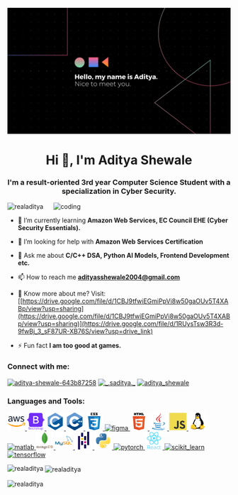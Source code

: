 ![logo](https://github.com/RealAditya/RealAditya/blob/main/Banner.png)
<h1 align="center">Hi 👋, I'm Aditya Shewale</h1>
<h3 align="center">I'm a result-oriented 3rd year Computer Science Student with a specialization in Cyber Security.</h3>

<img align="right" alt="coding" width="400" src="https://www.google.com/url?sa=i&url=https%3A%2F%2Fwww.getyarn.io%2Fyarn-clip%2Fa3f8e891-7374-46df-ab2a-bf72f1d39af9%2Fgif&psig=AOvVaw2vmOIVV5Vcfg4cGB9j-a0o&ust=1719924447383000&source=images&cd=vfe&opi=89978449&ved=0CBAQjRxqFwoTCJju44LwhYcDFQAAAAAdAAAAABAE">

<p align="left"> <img src="https://komarev.com/ghpvc/?username=realaditya&label=Profile%20views&color=0e75b6&style=flat" alt="realaditya" /> </p>

- 🌱 I’m currently learning **Amazon Web Services, EC Council EHE (Cyber Security Essentials).**

- 🤝 I’m looking for help with **Amazon Web Services Certification**

- 💬 Ask me about **C/C++ DSA, Python AI Models, Frontend Development etc.**

- 📫 How to reach me **adityasshewale2004@gmail.com**

- 📄 Know more about me? Visit: [[https://drive.google.com/file/d/1CBJ9tfwiEGmiPpVi8w50gaOUv5T4XABp/view?usp=sharing](https://drive.google.com/file/d/1CBJ9tfwiEGmiPpVi8w50gaOUv5T4XABp/view?usp=sharing)](https://drive.google.com/file/d/1RUysTsw3R3d-9fwBj_3_sF87UR-XB76S/view?usp=drive_link)

- ⚡ Fun fact **I am too good at games.**

<h3 align="left">Connect with me:</h3>
<p align="left">
<a href="https://linkedin.com/in/aditya-shewale-643b87258" target="blank"><img align="center" src="https://raw.githubusercontent.com/rahuldkjain/github-profile-readme-generator/master/src/images/icons/Social/linked-in-alt.svg" alt="aditya-shewale-643b87258" height="30" width="40" /></a>
<a href="https://instagram.com/_.saditya._" target="blank"><img align="center" src="https://raw.githubusercontent.com/rahuldkjain/github-profile-readme-generator/master/src/images/icons/Social/instagram.svg" alt="_.saditya._" height="30" width="40" /></a>
<a href="https://www.leetcode.com/aditya_shewale" target="blank"><img align="center" src="https://raw.githubusercontent.com/rahuldkjain/github-profile-readme-generator/master/src/images/icons/Social/leet-code.svg" alt="aditya_shewale" height="30" width="40" /></a>
</p>

<h3 align="left">Languages and Tools:</h3>
<p align="left"> <a href="https://aws.amazon.com" target="_blank" rel="noreferrer"> <img src="https://raw.githubusercontent.com/devicons/devicon/master/icons/amazonwebservices/amazonwebservices-original-wordmark.svg" alt="aws" width="40" height="40"/> </a> <a href="https://getbootstrap.com" target="_blank" rel="noreferrer"> <img src="https://raw.githubusercontent.com/devicons/devicon/master/icons/bootstrap/bootstrap-plain-wordmark.svg" alt="bootstrap" width="40" height="40"/> </a> <a href="https://www.cprogramming.com/" target="_blank" rel="noreferrer"> <img src="https://raw.githubusercontent.com/devicons/devicon/master/icons/c/c-original.svg" alt="c" width="40" height="40"/> </a> <a href="https://www.w3schools.com/cpp/" target="_blank" rel="noreferrer"> <img src="https://raw.githubusercontent.com/devicons/devicon/master/icons/cplusplus/cplusplus-original.svg" alt="cplusplus" width="40" height="40"/> </a> <a href="https://www.w3schools.com/css/" target="_blank" rel="noreferrer"> <img src="https://raw.githubusercontent.com/devicons/devicon/master/icons/css3/css3-original-wordmark.svg" alt="css3" width="40" height="40"/> </a> <a href="https://www.figma.com/" target="_blank" rel="noreferrer"> <img src="https://www.vectorlogo.zone/logos/figma/figma-icon.svg" alt="figma" width="40" height="40"/> </a> <a href="https://www.w3.org/html/" target="_blank" rel="noreferrer"> <img src="https://raw.githubusercontent.com/devicons/devicon/master/icons/html5/html5-original-wordmark.svg" alt="html5" width="40" height="40"/> </a> <a href="https://www.java.com" target="_blank" rel="noreferrer"> <img src="https://raw.githubusercontent.com/devicons/devicon/master/icons/java/java-original.svg" alt="java" width="40" height="40"/> </a> <a href="https://developer.mozilla.org/en-US/docs/Web/JavaScript" target="_blank" rel="noreferrer"> <img src="https://raw.githubusercontent.com/devicons/devicon/master/icons/javascript/javascript-original.svg" alt="javascript" width="40" height="40"/> </a> <a href="https://www.linux.org/" target="_blank" rel="noreferrer"> <img src="https://raw.githubusercontent.com/devicons/devicon/master/icons/linux/linux-original.svg" alt="linux" width="40" height="40"/> </a> <a href="https://www.mathworks.com/" target="_blank" rel="noreferrer"> <img src="https://upload.wikimedia.org/wikipedia/commons/2/21/Matlab_Logo.png" alt="matlab" width="40" height="40"/> </a> <a href="https://www.mongodb.com/" target="_blank" rel="noreferrer"> <img src="https://raw.githubusercontent.com/devicons/devicon/master/icons/mongodb/mongodb-original-wordmark.svg" alt="mongodb" width="40" height="40"/> </a> <a href="https://www.mysql.com/" target="_blank" rel="noreferrer"> <img src="https://raw.githubusercontent.com/devicons/devicon/master/icons/mysql/mysql-original-wordmark.svg" alt="mysql" width="40" height="40"/> </a> <a href="https://pandas.pydata.org/" target="_blank" rel="noreferrer"> <img src="https://raw.githubusercontent.com/devicons/devicon/2ae2a900d2f041da66e950e4d48052658d850630/icons/pandas/pandas-original.svg" alt="pandas" width="40" height="40"/> </a> <a href="https://www.python.org" target="_blank" rel="noreferrer"> <img src="https://raw.githubusercontent.com/devicons/devicon/master/icons/python/python-original.svg" alt="python" width="40" height="40"/> </a> <a href="https://pytorch.org/" target="_blank" rel="noreferrer"> <img src="https://www.vectorlogo.zone/logos/pytorch/pytorch-icon.svg" alt="pytorch" width="40" height="40"/> </a> <a href="https://reactjs.org/" target="_blank" rel="noreferrer"> <img src="https://raw.githubusercontent.com/devicons/devicon/master/icons/react/react-original-wordmark.svg" alt="react" width="40" height="40"/> </a> <a href="https://scikit-learn.org/" target="_blank" rel="noreferrer"> <img src="https://upload.wikimedia.org/wikipedia/commons/0/05/Scikit_learn_logo_small.svg" alt="scikit_learn" width="40" height="40"/> </a> <a href="https://www.tensorflow.org" target="_blank" rel="noreferrer"> <img src="https://www.vectorlogo.zone/logos/tensorflow/tensorflow-icon.svg" alt="tensorflow" width="40" height="40"/> </a> </p>

<p><img align="left" src="https://github-readme-stats.vercel.app/api/top-langs?username=realaditya&show_icons=true&locale=en&layout=compact" alt="realaditya" /></p>

<p>&nbsp;<img align="center" src="https://github-readme-stats.vercel.app/api?username=realaditya&show_icons=true&locale=en" alt="realaditya" /></p>

<p><img align="center" src="https://github-readme-streak-stats.herokuapp.com/?user=realaditya&" alt="realaditya" /></p>
